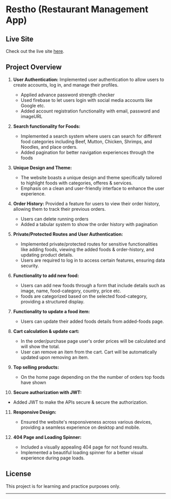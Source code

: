 # Restho (Restaurant Management App)

## Live Site

Check out the live site [here](https://restho.netlify.app/).

## Project Overview

1. **User Authentication:** 
   Implemented user authentication to allow users to create accounts, log in, and manage their profiles.
   - Applied advance password strength checker
   - Used firebase to let users login with social media accounts like Google etc.
   - Added account registration functionality with email, password and imageURL

2. **Search functionality for Foods:** 
   - Implemented a search system where users can search for different food categories including Beef, Mutton, Chicken, Shrimps, and Noodles, and place orders.
   - Added pagination for better navigation experiences through the foods

3. **Unique Design and Theme:**
   - The website boasts a unique design and theme specifically tailored to highlight foods with categories, offeres & services.
   - Emphasis on a clean and user-friendly interface to enhance the user experience.

4. **Order History:** 
   Provided a feature for users to view their order history, allowing them to track their previous orders.
   - Users can delete running orders
   - Added a tabular system to show the order history with pagination

5. **Private/Protected Routes and User Authentication:**
   - Implemented private/protected routes for sensitive functionalities like adding foods, viewing the added foods & order-history, and updating product details.
   - Users are required to log in to access certain features, ensuring data security.

6. **Functionality to add new food:**
   - Users can add new foods through a form that include details such as image, name, food-category, country, price etc.
   - foods are categorized based on the selected food-category, providing a structured display.

7. **Functionality to update a food item:**
   - Users can update their added foods details from added-foods page.

8. **Cart calculation & update cart:**
   - In the order/purchase page user's order prices will be calculated and will show the total.
   - User can remove an item from the cart. Cart will be automatically updated upon removing an item.

9. **Top selling products:**
   - On the home page depending on the the number of orders top foods have shown

10. **Secure authorization with JWT:**
   - Added JWT to make the APIs secure & secure the authorization.

11. **Responsive Design:**
    - Ensured the website's responsiveness across various devices, providing a seamless experience on desktop and mobile.

12. **404 Page and Loading Spinner:**
    - Included a visually appealing 404 page for not found results.
    - Implemented a beautiful loading spinner for a better visual experience during page loads.


## License

This project is for learning and practice purposes only.

---